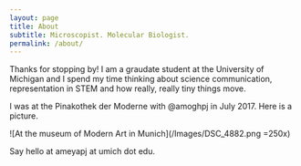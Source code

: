 ```yaml
---
layout: page
title: About
subtitle: Microscopist. Molecular Biologist. 
permalink: /about/
---
```


Thanks for stopping by! I am a graudate student at the University of Michigan and I spend my time thinking about science communication, representation in STEM and how really, really tiny things move.

I was at the Pinakothek der Moderne with @amoghpj in July 2017. Here is a picture. 

![At the museum of Modern Art in Munich](/Images/DSC_4882.png =250x)

Say hello at ameyapj at umich dot edu.
